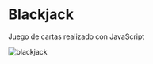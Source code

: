 # Blackjack
Juego de cartas realizado con JavaScript

![blackjack](https://user-images.githubusercontent.com/53587594/127251651-f9db9a0b-54da-4bca-9811-1b18c9be54da.png)
